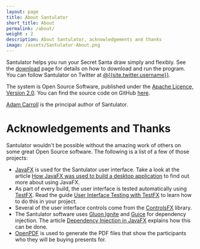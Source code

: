 ```yaml
---
layout: page
title: About Santulator
short_title: About
permalink: /about/
weight : 2
description: About Santulator, acknowledgements and thanks
image: /assets/Santulator-About.png
---
```


Santulator helps you run your Secret Santa draw simply and flexibly.  See the [download] page for details on how to download and run the program.  You can follow Santulator on Twitter at [@{{site.twitter.username}}]({{site.twitter.link}}).

The system is Open Source Software, published under the [Apache Licence, Version 2.0].  You can find the source code on GitHub [here][GitHub].

[Adam Carroll] is the principal author of Santulator.

# Acknowledgements and Thanks

Santulator wouldn't be possible without the amazing work of others on some great Open Source software.  The following is a list of a few of those projects:

* [JavaFX] is used for the Santulator user interface.  Take a look at the article [How JavaFX was used to build a desktop application] to find out more about using JavaFX.
* As part of every build, the user interface is tested automatically using [TestFX].  Read the guide [User Interface Testing with TestFX] to learn how to do this in your project.
* Several of the user interface controls come from the [ControlsFX] library.
* The Santulator software uses [Gluon Ignite] and [Guice] for dependency injection.  The article [Dependency Injection in JavaFX] explains how this can be done.
* [OpenPDF] is used to generate the PDF files that show the participants who they will be buying presents for.

[Adam Carroll]:https://github.com/AdamCarroll/
[download]:/download
[Apache Licence, Version 2.0]:http://www.apache.org/licenses/LICENSE-2.0
[GitHub]:https://github.com/Santulator/Santulator

[How JavaFX was used to build a desktop application]:https://medium.com/@TechKing/how-javafx-was-used-to-build-a-desktop-application-7d4c680d8dc
[User Interface Testing with TestFX]:https://medium.com/@adam_carroll/user-interface-testing-with-testfx-5747ba02b0ec
[Dependency Injection in JavaFX]:https://vocabhunter.github.io/2016/11/13/JavaFX-Dependency-Injection.html

[JavaFX]:https://openjfx.io/
[ControlsFX]:http://fxexperience.com/controlsfx/
[Gluon Ignite]:http://gluonhq.com/labs/ignite/
[Guice]:https://github.com/google/guice
[TestFX]:https://github.com/TestFX/TestFX
[OpenPDF]:https://github.com/LibrePDF/OpenPDF
